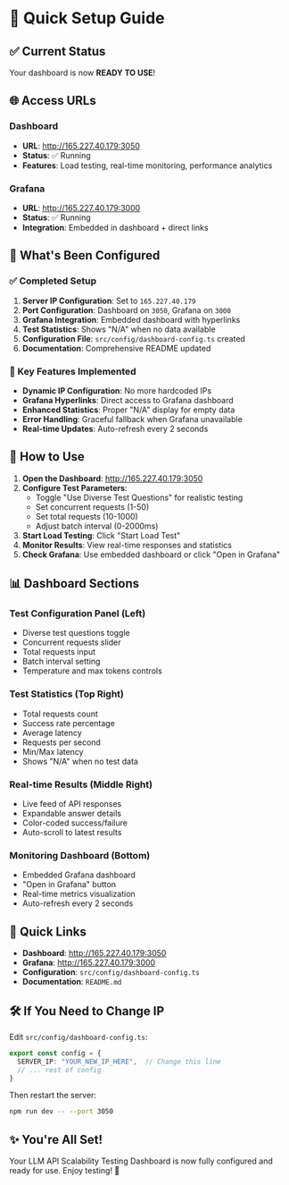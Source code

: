 # 🚀 Quick Setup Guide

## ✅ Current Status
Your dashboard is now **READY TO USE**!

## 🌐 Access URLs

### Dashboard
- **URL**: http://165.227.40.179:3050
- **Status**: ✅ Running
- **Features**: Load testing, real-time monitoring, performance analytics

### Grafana
- **URL**: http://165.227.40.179:3000
- **Status**: ✅ Running
- **Integration**: Embedded in dashboard + direct links

## 🎯 What's Been Configured

### ✅ Completed Setup
1. **Server IP Configuration**: Set to `165.227.40.179`
2. **Port Configuration**: Dashboard on `3050`, Grafana on `3000`
3. **Grafana Integration**: Embedded dashboard with hyperlinks
4. **Test Statistics**: Shows "N/A" when no data available
5. **Configuration File**: `src/config/dashboard-config.ts` created
6. **Documentation**: Comprehensive README updated

### 🔧 Key Features Implemented
- **Dynamic IP Configuration**: No more hardcoded IPs
- **Grafana Hyperlinks**: Direct access to Grafana dashboard
- **Enhanced Statistics**: Proper "N/A" display for empty data
- **Error Handling**: Graceful fallback when Grafana unavailable
- **Real-time Updates**: Auto-refresh every 2 seconds

## 🚀 How to Use

1. **Open the Dashboard**: http://165.227.40.179:3050
2. **Configure Test Parameters**:
   - Toggle "Use Diverse Test Questions" for realistic testing
   - Set concurrent requests (1-50)
   - Set total requests (10-1000)
   - Adjust batch interval (0-2000ms)
3. **Start Load Testing**: Click "Start Load Test"
4. **Monitor Results**: View real-time responses and statistics
5. **Check Grafana**: Use embedded dashboard or click "Open in Grafana"

## 📊 Dashboard Sections

### Test Configuration Panel (Left)
- Diverse test questions toggle
- Concurrent requests slider
- Total requests input
- Batch interval setting
- Temperature and max tokens controls

### Test Statistics (Top Right)
- Total requests count
- Success rate percentage
- Average latency
- Requests per second
- Min/Max latency
- Shows "N/A" when no test data

### Real-time Results (Middle Right)
- Live feed of API responses
- Expandable answer details
- Color-coded success/failure
- Auto-scroll to latest results

### Monitoring Dashboard (Bottom)
- Embedded Grafana dashboard
- "Open in Grafana" button
- Real-time metrics visualization
- Auto-refresh every 2 seconds

## 🔗 Quick Links

- **Dashboard**: http://165.227.40.179:3050
- **Grafana**: http://165.227.40.179:3000
- **Configuration**: `src/config/dashboard-config.ts`
- **Documentation**: `README.md`

## 🛠️ If You Need to Change IP

Edit `src/config/dashboard-config.ts`:
```typescript
export const config = {
  SERVER_IP: "YOUR_NEW_IP_HERE",  // Change this line
  // ... rest of config
}
```

Then restart the server:
```bash
npm run dev -- --port 3050
```

## ✨ You're All Set!

Your LLM API Scalability Testing Dashboard is now fully configured and ready for use. Enjoy testing! 🎉 